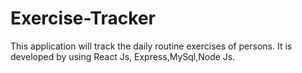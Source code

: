 # Exercise-Tracker
This application will track the daily routine exercises of persons. It is developed by using React Js, Express,MySql,Node Js.
